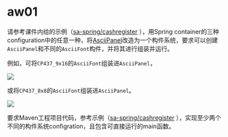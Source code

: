 # aw01

请参考课件内给的示例（[sa-spring/cashregister](https://github.com/sa-spring/cashregister) ），用Spring container的三种configuration中的任意一种，将[AsciiPanel](https://github.com/trystan/AsciiPanel)改造为一个构件系统，要求可以创建`AsciiPanel`和不同的`AsciiFont`构件，并将其进行组装并运行。

例如，可将`CP437_9x16`的`AsciiFont`组装进`AsciiPanel`，

![](https://www.plantuml.com/plantuml/png/SoWkIImgAStDuOfsB4xEp0n8p4lDYLNGrRLJW0YuvUULw3e7c1YRnrjM69h5SZcavgK0rGC0)

或将`CP437_8x8`的`AsciiFont`组装进`AsciiPanel`。

![](https://www.plantuml.com/plantuml/png/SoWkIImgAStDuOfsB4xEp0n8p4lDYLNGrRLJW0YuvUULw3e7c1YRnrjKMCHoEQJcfG2L0m00)

要求Maven工程项目代码，参考示例（[sa-spring/cashregister](https://github.com/sa-spring/cashregister) ），实现至少两个不同的构件系统configration，且包含可直接运行的main函数。

